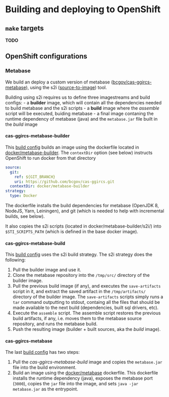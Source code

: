# Building and deploying to OpenShift

## `make` targets

**TODO**

## OpenShift configurations
### Metabase

We build an deploy a custom version of metabase ([bcgov/cas-ggircs-metabase](https://github.com/bcgov/cas-ggircs-metabase)), using the s2i ([source-to-image](https://docs.openshift.com/container-platform/3.11/architecture/core_concepts/builds_and_image_streams.html#source-build)) tool.

Building using s2i requires us to define three imagestreams and build configs:
    - a **builder** image, which will contain all the dependencies needed to build metabase and the s2i scripts
    - a **build** image where the *assemble* script will be executed, buiding metabase
    - a final image contaning the runtime dependency of metabase (java) and the `metabase.jar` file built in the *build* image

#### cas-ggircs-metabase-builder

This [build config](buildconfig/cas-ggircs-metabase-builder.yml) builds an image using the dockerfile located in [docker/metabase-builder](/docker/metabase-builder).
The `contextDir` option (see below) instructs OpenShift to run docker from that directory

```yaml
source:
  git:
    ref: ${GIT_BRANCH}
    uri: https://github.com/bcgov/cas-ggircs.git
  contextDir: docker/metabase-builder
strategy:
  type: Docker
```

The dockerfile installs the build dependencies for metabase (OpenJDK 8, NodeJS, Yarn, Leiningen), and git (which is needed to help with incremental builds, see below).

It also copies the s2i scripts (located in docker/metabase-builder/s2i/) into `$STI_SCRIPTS_PATH` (which is defined in the base docker image).

#### cas-ggircs-metabase-build

This [build config](buildconfig/cas-ggircs-metabase-build.yml) uses the s2i build strategy. The s2i strategy does the following:
  1. Pull the builder image and use it.
  1. Clone the metabase repository into the `/tmp/src/` directory of the builder image.
  1. Pull the previous build image (if any), and executes the `save-artifacts` script in it, and extract the saved artifact in the `/tmp/artifacts/` directory of the builder image. The `save-artifacts` scripts simply runs a `tar` command outputting to stdout, containg all the files that should be made available to the next build (dependencies, built sql drivers, etc).
  1. Execute the `assemble` script. The assemble script restores the previous build artifacts, if any, i.e. moves them to the metabase source repository, and runs the metabase build.
  1. Push the resulting image (builder + built sources, aka the *build* image).

#### cas-ggircs-metabase

The last [build config](buildconfig/cas-ggircs-metabase.yml) has two steps:
  1. Pull the *cas-ggircs-metabase-build* image and copies the `metabase.jar` file into the build environment.
  1. Build an image using the [docker/metabase](/docker/metabase) dockerfile. This dockerfile installs the runtime dependency (java), exposes the metabase port (`3000`), copies the `jar` file into the image, and sets `java -jar metabase.jar` as the entrypoint.
